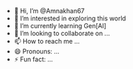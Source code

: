 - 👋 Hi, I’m @Amnakhan67
- 👀 I’m interested in exploring this world
- 🌱 I’m currently learning Gen[AI]
- 💞️ I’m looking to collaborate on ...
- 📫 How to reach me ...
- 😄 Pronouns: ...
- ⚡ Fun fact: ...

<!---
Amnakhan67/Amnakhan67 is a ✨ special ✨ repository because its `README.md` (this file) appears on your GitHub profile.
You can click the Preview link to take a look at your changes.
--->
